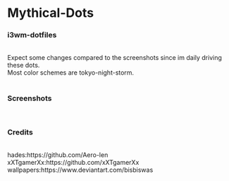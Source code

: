 # Mythical-Dots
<h3>i3wm-dotfiles</h3><br>
Expect some changes compared to the screenshots since im daily driving these dots.<br>
Most color schemes are tokyo-night-storm.<br>
<br>
<h3>Screenshots</h3><br>


<h3>Credits</h3><br>
hades:https://github.com/Aero-len <br>
xXTgamerXx:https://github.com/xXTgamerXx<br>
wallpapers:https://www.deviantart.com/bisbiswas

